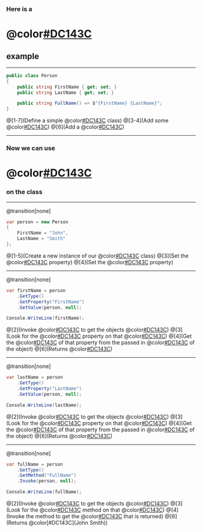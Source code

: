 ### Here is a
# @color[#DC143C](Simple)
## example

---

```cs
public class Person
{
    public string FirstName { get; set; }
    public string LastName { get; set; }

    public string FullName() => $"{FirstName} {LastName}";
}
```

@[1-7](Define a simple @color[#DC143C](`Person`) class)
@[3-4](Add some @color[#DC143C](properties))
@[6](Add a @color[#DC143C](method))

---

### Now we can use
# @color[#DC143C](reflection)
### on the class

---
@transition[none]

```cs
var person = new Person
{
    FirstName = "John",
    LastName = "Smith"
};
```

@[1-5](Create a new instance of our @color[#DC143C](`Person`) class)
@[3](Set the @color[#DC143C](FirstName) property)
@[4](Set the @color[#DC143C](LastName) property)

---
@transition[none]

```cs
var firstName = person
    .GetType()
    .GetProperty("FirstName")
    .GetValue(person, null);

Console.WriteLine(firstName);
```

@[2](Invoke @color[#DC143C](`GetType`) to get the objects @color[#DC143C](`Type`))
@[3](Look for the @color[#DC143C](FirstName) property on that @color[#DC143C](`Type`))
@[4](Get the @color[#DC143C](value) of that property from the passed in @color[#DC143C](instance) of the object)
@[6](Returns @color[#DC143C](John))

---
@transition[none]

```cs
var lastName = person
    .GetType()
    .GetProperty("LastName")
    .GetValue(person, null);

Console.WriteLine(lastName);
```

@[2](Invoke @color[#DC143C](`GetType`) to get the objects @color[#DC143C](`Type`))
@[3](Look for the @color[#DC143C](LastName) property on that @color[#DC143C](`Type`))
@[4](Get the @color[#DC143C](value) of that property from the passed in @color[#DC143C](instance) of the object)
@[6](Returns @color[#DC143C](Smith))

---
@transition[none]

```cs
var fullName = person
    .GetType()
    .GetMethod("FullName")
    .Invoke(person, null);

Console.WriteLine(fullName);
```

@[2](Invoke @color[#DC143C](`GetType`) to get the objects @color[#DC143C](`Type`))
@[3](Look for the @color[#DC143C](FullName) method on that @color[#DC143C](`Type`))
@[4](Invoke the method to get the @color[#DC143C](value) that is returned)
@[6](Returns @color[#DC143C](John Smith))
